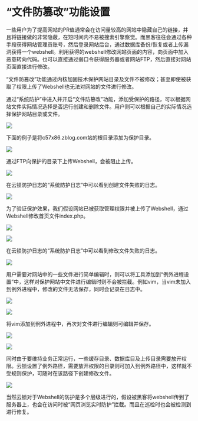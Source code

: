 # “文件防篡改”功能设置

一些用户为了提高网站的PR值通常会在访问量较高的网站中隐藏自己的链接，并且将链接做的非常隐蔽，在短时间内不易被搜索引擎察觉。而黑客往往会通过各种手段获得网站管理员账号，然后登录网站后台，通过数据库备份/恢复或者上传漏洞获得一个webshell。利用获得的webshell修改网站页面的内容，向页面中加入恶意转向代码。也可以直接通过弱口令获得服务器或者网站FTP，然后直接对网站页面直接进行修改。

“文件防篡改”功能通过内核加固技术保护网站目录及文件不被修改；甚至即使被获取了权限上传了Webshell也无法对网站的文件进行修改。

通过“系统防护”中进入并开启“文件防篡改”功能，添加受保护的路径，可以根据网站文件实际情况选择是否运行创建和删除文件。用户则可以根据自己的实际情况选择保护网站目录或文件。

![](../.gitbook/assets/f2001.png)

下面的例子是将c57x86.zblog.com站的根目录添加为保护目录。

![](../.gitbook/assets/f2002.png)

通过FTP向保护的目录下上传Webshell，会被阻止上传。

![](../.gitbook/assets/f2003.png)

在云锁防护日志的“系统防护日志”中可以看到创建文件失败的日志。

![](../.gitbook/assets/f2004.png)

为了验证保护效果，我们假设网站已被获取管理权限并被上传了Webshell，通过Webshell修改首页文件index.php。

![](../.gitbook/assets/f2005.png)

![](../.gitbook/assets/f2006.png)

在云锁防护日志的“系统防护日志”中可以看到修改文件失败的日志。

![](../.gitbook/assets/f2007.png)

用户需要对网站中的一些文件进行简单编辑时，则可以将工具添加到“例外进程设置”中，这样对保护网站中文件进行编辑时则不会被拦截。例如vim，当vim未加入到例外进程中，修改的文件无法保存，同时会记录在日志中。

![](../.gitbook/assets/f2008.png)

![](../.gitbook/assets/f2009.png)

将vim添加到例外进程中，再次对文件进行编辑则可编辑并保存。

![](../.gitbook/assets/f2010.png)

![](../.gitbook/assets/f2011.png)

同时由于要维持业务正常运行，一些缓存目录、数据库目及上传目录需要放开权限。云锁设置了例外路径，需要放开权限的目录则可加入到例外路径中，这样就不受规则保护，可随时在该路径下创建修改文件。

![](../.gitbook/assets/f2012.png)

当然云锁对于Webshell的防护是多个层级进行的，假设被黑客将webshell传到了服务器上，也会在访问时被“网页浏览实时防护”拦截。而且在巡检时也会被检测到进行修复。
